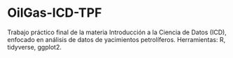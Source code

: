 # OilGas-ICD-TPF
Trabajo práctico final de la materia Introducción a la Ciencia de Datos (ICD), enfocado en análisis de datos de yacimientos petrolíferos. Herramientas: R, tidyverse, ggplot2.
